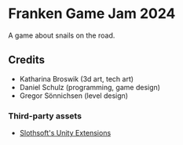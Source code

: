 # Franken Game Jam 2024
A game about snails on the road.

## Credits
- Katharina Broswik (3d art, tech art)
- Daniel Schulz (programming, game design)
- Gregor Sönnichsen (level design)

### Third-party assets
- [Slothsoft's Unity Extensions](https://github.com/Faulo/UnityExtensions)
